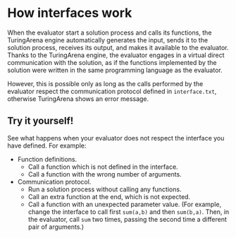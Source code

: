 # How interfaces work

When the evaluator start a solution process and calls its functions,
the TuringArena engine automatically
generates the input, sends it to the solution process, receives its output,
and makes it available to the evaluator.
Thanks to the TuringArena engine, the evaluator engages in a virtual direct communication with the solution, as if the functions implemented by the solution
were written in the same programming language as the evaluator.

However, this is possible only as long as the calls performed by the evaluator respect the communication protocol defined in `interface.txt`,
otherwise TuringArena shows an error message.

## Try it yourself!

See what happens when your evaluator does not respect the interface you have defined.
For example:

- Function definitions.
    - Call a function which is not defined in the interface.
    - Call a function with the wrong number of arguments.
- Communication protocol.
    - Run a solution process without calling any functions.
    - Call an extra function at the end, which is not expected.
    - Call a function with an unexpected parameter value.
    (For example, change the interface to call first `sum(a,b)` and then `sum(b,a)`.
    Then, in the evaluator, call `sum` two times, passing the second time a different pair of arguments.)